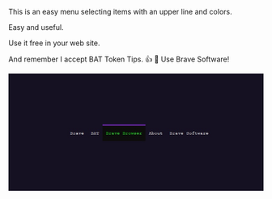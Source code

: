 This is an easy menu selecting items with an upper line and colors.

Easy and useful.

Use it free in your web site.

And remember I accept BAT Token Tips. 👍 🙂 Use Brave Software!

[![](https://github.com/fernangon/Easy_Menu_Line/blob/main/menu.jpg)](https://github.com/fernangon/Easy_Menu_Line/blob/main/menu.jpg)
